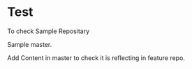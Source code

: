 # Test
To check Sample Repositary

Sample master.

Add Content in master to check it is reflecting in feature repo.
